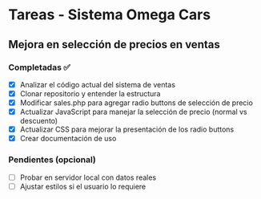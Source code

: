 # Tareas - Sistema Omega Cars

## Mejora en selección de precios en ventas

### Completadas ✅
- [x] Analizar el código actual del sistema de ventas
- [x] Clonar repositorio y entender la estructura
- [x] Modificar sales.php para agregar radio buttons de selección de precio
- [x] Actualizar JavaScript para manejar la selección de precio (normal vs descuento)
- [x] Actualizar CSS para mejorar la presentación de los radio buttons
- [x] Crear documentación de uso

### Pendientes (opcional)
- [ ] Probar en servidor local con datos reales
- [ ] Ajustar estilos si el usuario lo requiere
